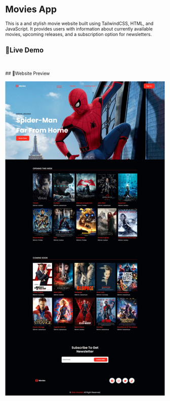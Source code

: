 # Movies App
This is a and stylish movie website built using TailwindCSS, HTML, and JavaScript. It provides users with information about currently available movies, upcoming releases, and a subscription option for newsletters.
## 🔗Live Demo
<br>
<br>
 ## 🚀Website Preview
<br>
<br>
<img src="img/movie.jpeg" alt="img" width="700" />
